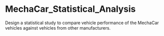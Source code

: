# MechaCar_Statistical_Analysis
Design a statistical study to compare vehicle performance of the MechaCar vehicles against vehicles from other manufacturers. 
